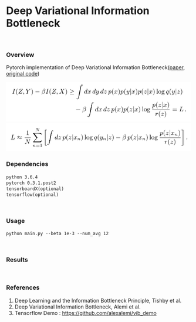 # Deep Variational Information Bottleneck
<br>

### Overview
Pytorch implementation of Deep Variational Information Bottleneck([paper], [original code])

![ELBO](misc/ELBO.PNG)
![monte_carlo](misc/monte_carlo.PNG)
<br>

### Dependencies
```
python 3.6.4
pytorch 0.3.1.post2
tensorboardX(optional)
tensorflow(optional)
```
<br>

### Usage
```
python main.py --beta 1e-3 --num_avg 12
```
<br>

### Results
<br>

### References
1. Deep Learning and the Information Bottleneck Principle, Tishby et al.
2. Deep Variational Information Bottleneck, Alemi et al.
3. Tensorflow Demo : https://github.com/alexalemi/vib_demo

[paper]: http://arxiv.org/abs/1612.00410
[original code]: https://github.com/alexalemi/vib_demo
